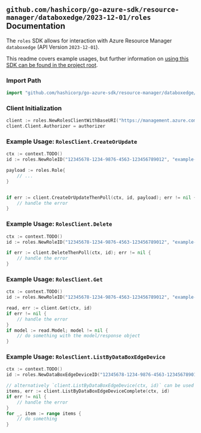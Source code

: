 
## `github.com/hashicorp/go-azure-sdk/resource-manager/databoxedge/2023-12-01/roles` Documentation

The `roles` SDK allows for interaction with Azure Resource Manager `databoxedge` (API Version `2023-12-01`).

This readme covers example usages, but further information on [using this SDK can be found in the project root](https://github.com/hashicorp/go-azure-sdk/tree/main/docs).

### Import Path

```go
import "github.com/hashicorp/go-azure-sdk/resource-manager/databoxedge/2023-12-01/roles"
```


### Client Initialization

```go
client := roles.NewRolesClientWithBaseURI("https://management.azure.com")
client.Client.Authorizer = authorizer
```


### Example Usage: `RolesClient.CreateOrUpdate`

```go
ctx := context.TODO()
id := roles.NewRoleID("12345678-1234-9876-4563-123456789012", "example-resource-group", "dataBoxEdgeDeviceName", "roleName")

payload := roles.Role{
	// ...
}


if err := client.CreateOrUpdateThenPoll(ctx, id, payload); err != nil {
	// handle the error
}
```


### Example Usage: `RolesClient.Delete`

```go
ctx := context.TODO()
id := roles.NewRoleID("12345678-1234-9876-4563-123456789012", "example-resource-group", "dataBoxEdgeDeviceName", "roleName")

if err := client.DeleteThenPoll(ctx, id); err != nil {
	// handle the error
}
```


### Example Usage: `RolesClient.Get`

```go
ctx := context.TODO()
id := roles.NewRoleID("12345678-1234-9876-4563-123456789012", "example-resource-group", "dataBoxEdgeDeviceName", "roleName")

read, err := client.Get(ctx, id)
if err != nil {
	// handle the error
}
if model := read.Model; model != nil {
	// do something with the model/response object
}
```


### Example Usage: `RolesClient.ListByDataBoxEdgeDevice`

```go
ctx := context.TODO()
id := roles.NewDataBoxEdgeDeviceID("12345678-1234-9876-4563-123456789012", "example-resource-group", "dataBoxEdgeDeviceName")

// alternatively `client.ListByDataBoxEdgeDevice(ctx, id)` can be used to do batched pagination
items, err := client.ListByDataBoxEdgeDeviceComplete(ctx, id)
if err != nil {
	// handle the error
}
for _, item := range items {
	// do something
}
```
